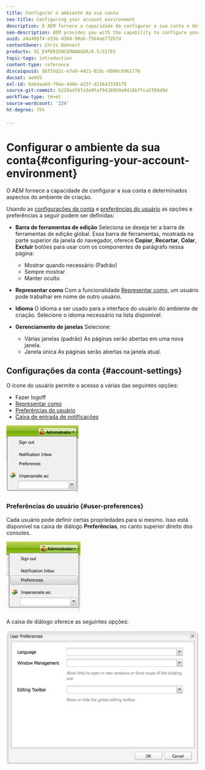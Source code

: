 ```yaml
---
title: Configurar o ambiente da sua conta
seo-title: Configuring your account environment
description: O AEM fornece a capacidade de configurar a sua conta e determinados aspectos do ambiente de criação.
seo-description: AEM provides you with the capability to configure your account and certain aspects of the author environment.
uuid: a4a408f4-e33e-4304-90ab-f564ae772b7d
contentOwner: Chris Bohnert
products: SG_EXPERIENCEMANAGER/6.5/SITES
topic-tags: introduction
content-type: reference
discoiquuid: d6f55d2c-e7a9-4421-918c-6000c6961776
docset: aem65
exl-id: 9abdaa6d-79ee-448e-a23f-d216433591f8
source-git-commit: b220adf6fa3e9faf94389b9a9416b7fca2f89d9d
workflow-type: tm+mt
source-wordcount: '224'
ht-degree: 75%

---
```


# Configurar o ambiente da sua conta{#configuring-your-account-environment}

O AEM fornece a capacidade de configurar a sua conta e determinados aspectos do ambiente de criação.

Usando as [configurações da conta](#account-settings) e [preferências do usuário](#user-preferences) as opções e preferências a seguir podem ser definidas:

* **Barra de ferramentas de edição** Seleciona se deseja ter a barra de ferramentas de edição global. Essa barra de ferramentas, mostrada na parte superior da janela do navegador, oferece 
**Copiar**, **Recortar**, **Colar**, **Excluir** botões para usar com os componentes de parágrafo nessa página:

   * Mostrar quando necessário (Padrão)
   * Sempre mostrar
   * Manter oculto

* **Representar como** Com a funcionalidade [Representar como,](/help/sites-administering/security.md#impersonating-another-user) um usuário pode trabalhar em nome de outro usuário.

* **Idioma**
O idioma a ser usado para a interface do usuário do ambiente de criação. Selecione o idioma necessário na lista disponível.

* **Gerenciamento de janelas** Selecione:

   * Várias janelas (padrão) As páginas serão abertas em uma nova janela.
   * Janela única As páginas serão abertas na janela atual.

## Configurações da conta {#account-settings}

O ícone do usuário permite o acesso a várias das seguintes opções:

* Fazer logoff
* [Representar como](/help/sites-administering/security.md#impersonating-another-user)
* [Preferências do usuário](#user-preferences)
* [Caixa de entrada de notificações](/help/sites-classic-ui-authoring/author-env-inbox.md)

![chlimage_1-122](assets/chlimage_1-122.png)

### Preferências do usuário {#user-preferences}

Cada usuário pode definir certas propriedades para si mesmo. Isso está disponível na caixa de diálogo **Preferências**, no canto superior direito dos consoles.

![screen_shot_2012-02-08at105033am](assets/screen_shot_2012-02-08at105033am.png)

A caixa de diálogo oferece as seguintes opções:

![chlimage_1-123](assets/chlimage_1-123.png)
